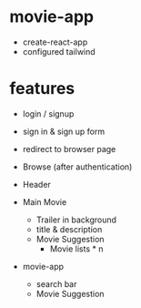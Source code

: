 # movie-app
- create-react-app
- configured tailwind



# features
- login / signup
 - sign in & sign up form
 - redirect to browser page 

- Browse (after authentication)
 - Header
 - Main Movie
    - Trailer in background
    - title & description
    - Movie Suggestion
        - Movie lists * n
- movie-app
    - search bar
    - Movie Suggestion